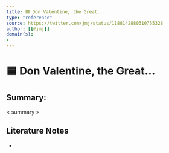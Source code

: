 ```yaml
---
title: 🟦 Don Valentine, the Great...
type: "reference"
source: https://twitter.com/jmj/status/1188142880310755328 
author: [[@jmj]]
domain(s):
- 
---
```

# 🟦 Don Valentine, the Great...

## Summary:

< summary >

## Literature Notes

- 
